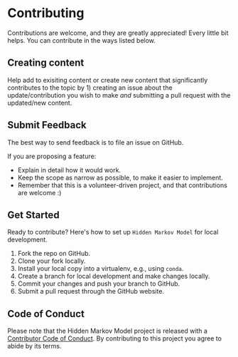 # Contributing

Contributions are welcome, and they are greatly appreciated! Every little bit
helps. You can contribute in the ways listed below.

## Creating content

Help add to exisiting content or create new content that significantly contributes to the topic by 1) creating an issue about the update/contribution you wish to make _and_ submitting a pull request with the updated/new content.

## Submit Feedback

The best way to send feedback is to file an issue on GitHub.

If you are proposing a feature:

- Explain in detail how it would work.
- Keep the scope as narrow as possible, to make it easier to implement.
- Remember that this is a volunteer-driven project, and that contributions
  are welcome :)

## Get Started

Ready to contribute? Here's how to set up `Hidden Markov Model` for local development.

1. Fork the repo on GitHub.
2. Clone your fork locally.
3. Install your local copy into a virtualenv, e.g., using `conda`.
4. Create a branch for local development and make changes locally.
5. Commit your changes and push your branch to GitHub.
6. Submit a pull request through the GitHub website.

## Code of Conduct

Please note that the Hidden Markov Model project is released with a [Contributor Code of Conduct](CONDUCT.md). By contributing to this project you agree to abide by its terms.
